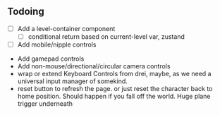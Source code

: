 ## Todoing

- [ ] Add a level-container component
  - [ ] conditional return based on current-level var, zustand
- [ ] Add mobile/nipple controls
- Add gamepad controls
- Add non-mouse/directional/circular camera controls
- wrap or extend Keyboard Controls from drei, maybe, as we need a universal input manager of somekind.  
- reset button to refresh the page. or just reset the character back to home position. Should happen if you fall off the world. Huge plane trigger underneath